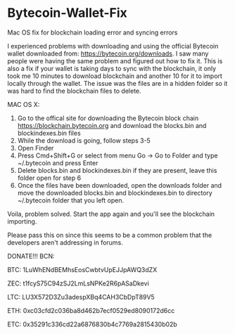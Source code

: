 # Bytecoin-Wallet-Fix
Mac OS fix for blockchain loading error and syncing errors

I experienced problems with downloading and using the official Bytecoin wallet downloaded from: https://bytecoin.org/downloads. I saw many people were having the same problem and figured out how to fix it. This is also a fix if your wallet is taking days to sync with the blockchain, it only took me 10 minutes to download blockchain and another 10 for it to import locally through the wallet.  The issue was the files are in a hidden folder so it was hard to find the blockchain files to delete.


MAC OS X:
1. Go to the offical site for downloading the Bytecoin block chain https://blockchain.bytecoin.org and download the blocks.bin and blockindexes.bin files
2. While the download is going, follow steps 3-5
3. Open Finder
4. Press Cmd+Shift+G or select from menu Go -> Go to Folder and type ~/.bytecoin and press Enter
5. Delete blocks.bin and blockindexes.bin if they are present, leave this folder open for step 6
6. Once the files have been downloaded, open the downloads folder and move the downloaded blocks.bin and blockindexes.bin to directory ~/.bytecoin folder that you left open.

Voila, problem solved. Start the app again and you'll see the blockchain importing.

Please pass this on since this seems to be a common problem that the developers aren't addressing in forums.

DONATE!!!
BCN:

BTC: 1LuWhENdBEMhsEosCwbtvUpEJJpAWQ3dZX

ZEC: t1fcyS75C94zSJ2LmLsNPKe2R6pASaDkevi

LTC: LU3X572D3Zu3adespXBq4CAH3CbDpT89V5

ETH: 0xc03cfd2c036ba8d462b7ecf0529ed8090172d6cc

ETC: 0x35291c336cd22a6876830b4c7769a2815430b02b
